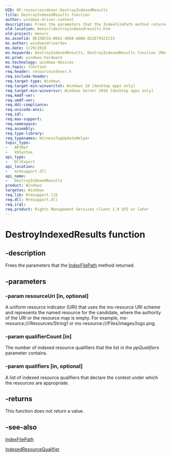 ```yaml
---
UID: NF:resourceindexer.DestroyIndexedResults
title: DestroyIndexedResults function
author: windows-driver-content
description: Frees the parameters that the IndexFilePath method returned.
old-location: menurc\destroyindexedresults.htm
old-project: menurc
ms.assetid: 0E1D8CC6-B662-4068-A6BA-822E79321C33
ms.author: windowsdriverdev
ms.date: 3/29/2018
ms.keywords: DestroyIndexedResults, DestroyIndexedResults function [Menus and Other Resources], menurc.destroyindexedresults, resourceindexer/DestroyIndexedResults
ms.prod: windows-hardware
ms.technology: windows-devices
ms.topic: function
req.header: resourceindexer.h
req.include-header: 
req.target-type: Windows
req.target-min-winverclnt: Windows 10 [desktop apps only]
req.target-min-winversvr: Windows Server 2016 [desktop apps only]
req.kmdf-ver: 
req.umdf-ver: 
req.ddi-compliance: 
req.unicode-ansi: 
req.idl: 
req.max-support: 
req.namespace: 
req.assembly: 
req.type-library: 
req.typenames: WitnessTagUpdateHelper
topic_type:
-	APIRef
-	kbSyntax
api_type:
-	DllExport
api_location:
-	mrmsupport.dll
api_name:
-	DestroyIndexedResults
product: Windows
targetos: Windows
req.lib: Mrmsupport.lib
req.dll: Mrmsupport.dll
req.irql: 
req.product: Rights Management Services client 1.0 SP2 or later
---
```


# DestroyIndexedResults function


## -description


Frees the parameters that the <a href="https://msdn.microsoft.com/A1CDA9D1-9FEE-4FCB-AA85-1DA58D9EF95B">IndexFilePath</a> method returned.


## -parameters




### -param resourceUri [in, optional]

A uniform resource indicator (URI) that uses the ms-resource URI scheme and represents the named resource for the candidate, where the authority of the URI or the resource map is empty. For example, ms-resource:///Resources/String1 or ms-resource:///Files/images/logo.png.


### -param qualifierCount [in]

The number of indexed resource qualifiers that the list in the <i>ppQualifiers</i> parameter contains.


### -param qualifiers [in, optional]

A list of indexed resource qualifiers that declare the context under which the resources are appropriate.


## -returns



This function does not return a value.




## -see-also




<a href="https://msdn.microsoft.com/A1CDA9D1-9FEE-4FCB-AA85-1DA58D9EF95B">IndexFilePath</a>



<a href="https://msdn.microsoft.com/A6F253AD-0756-4996-AC6C-5B09C55DE22E">IndexedResourceQualifier</a>
 

 

